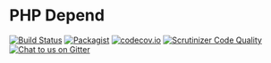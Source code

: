 PHP Depend
=======
[![Build Status](https://travis-ci.org/pdepend/pdepend.svg?branch=master)](https://travis-ci.org/pdepend/pdepend)
[![Packagist](https://img.shields.io/packagist/dt/pdepend/pdepend.svg)](https://github.com/pdepend/pdepend)
[![codecov.io](https://codecov.io/gh/pdepend/pdepend/branch/master/graphs/badge.svg?branch=master)](https://codecov.io/github/pdepend/pdepend?branch=master)
[![Scrutinizer Code Quality](https://scrutinizer-ci.com/g/pdepend/pdepend/badges/quality-score.png?b=master)](https://scrutinizer-ci.com/g/pdepend/pdepend/?branch=master)
[![Chat to us on Gitter](https://badges.gitter.im/pdepend/community.svg)](https://gitter.im/pdepend/community?utm_source=badge&utm_medium=badge&utm_campaign=pr-badge)
